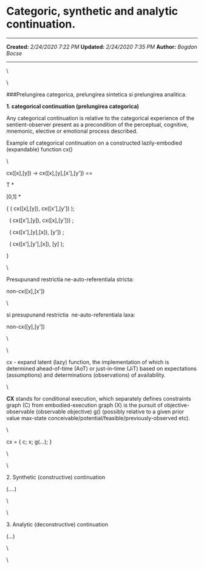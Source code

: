 Categoric, synthetic and analytic continuation.
===============================================

  -------------- ---------------------
  **Created:**   *2/24/2020 7:22 PM*
  **Updated:**   *2/24/2020 7:35 PM*
  **Author:**    *Bogdan Bocse*
  -------------- ---------------------

\

\

\#\#\#Prelungirea categorica, prelungirea sintetica si prelungirea
analitica.

**1. categorical continuation (prelungirea categorica)**

Any categorical continuation is relative to the categorical experience
of the sentient-observer present as a precondition of the perceptual,
cognitive, mnemonic, elective or emotional process described.

Example of categorical continuation on a constructed lazily-embodied
(expandable) function cx()

\

cx(\[x\],\[y\]) -\> cx(\[x\],\[y\],\[x\'\],\[y\'\]) ==

T \*

\[0,1\] \*

{ ( cx(\[x\],\[y\]), cx(\[x\'\],\[y\'\]) );

  ( cx(\[x\'\],\[y\]), cx(\[x\],\[y\'\])) ;

  ( cx(\[x\'\],\[y\],\[x\]), \[y\'\]) ;

  ( cx(\[x\'\],\[y\'\],\[x\]), \[y\] );

}

\

Presupunand restrictia ne-auto-referentiala stricta:

non-cx(\[x\],\[x\'\])

\

si presupunand restrictia  ne-auto-referentiala laxa:

non-cx(\[y\],\[y\'\])

\

\

cx - expand latent (lazy) function, the implementation of which is
determined ahead-of-time (AoT) or just-in-time (JiT) based on
expectations (assumptions) and determinations (observations) of
availability.

\

**CX** stands for conditional execution, which separately defines
constraints graph (C) from embodied-execution graph (X) is the pursuit
of objective-observable (observable objective) g() (possibly relative to
a given prior value max-state
conceivable/potential/feasible/previously-observed etc).

\

cx = { c; x; g(\...); }

\

\

2\. Synthetic (constructive) continuation

(\....)

\

\

3\. Analytic (deconstructive) continuation

(\...)

\

\

 
